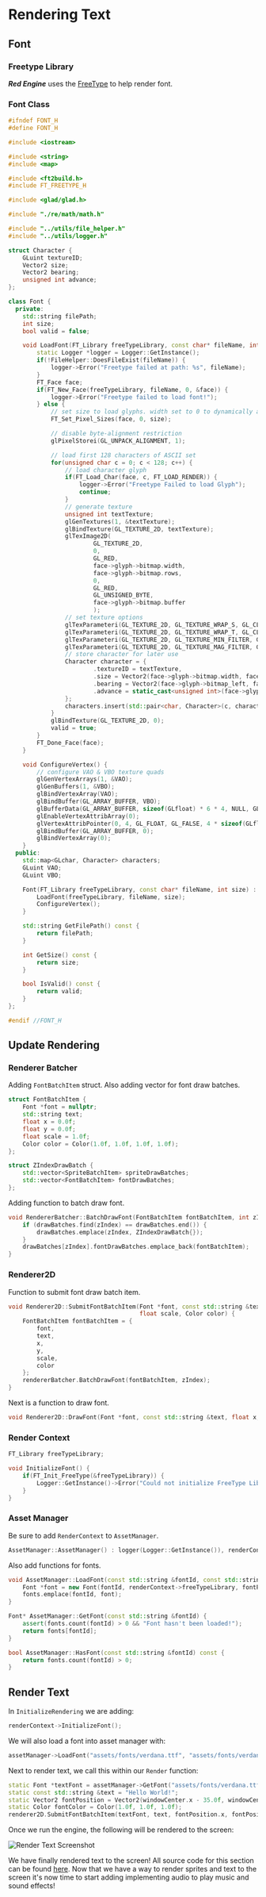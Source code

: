# Rendering Text

## Font

### Freetype Library

***Red Engine*** uses the [FreeType](https://freetype.org/) to help render font.

### Font Class

```c++
#ifndef FONT_H
#define FONT_H

#include <iostream>

#include <string>
#include <map>

#include <ft2build.h>
#include FT_FREETYPE_H

#include <glad/glad.h>

#include "./re/math/math.h"

#include "../utils/file_helper.h"
#include "../utils/logger.h"

struct Character {
    GLuint textureID;
    Vector2 size;
    Vector2 bearing;
    unsigned int advance;
};

class Font {
  private:
    std::string filePath;
    int size;
    bool valid = false;

    void LoadFont(FT_Library freeTypeLibrary, const char* fileName, int size) {
        static Logger *logger = Logger::GetInstance();
        if(!FileHelper::DoesFileExist(fileName)) {
            logger->Error("Freetype failed at path: %s", fileName);
        }
        FT_Face face;
        if(FT_New_Face(freeTypeLibrary, fileName, 0, &face)) {
            logger->Error("Freetype failed to load font!");
        } else {
            // set size to load glyphs. width set to 0 to dynamically adjust
            FT_Set_Pixel_Sizes(face, 0, size);

            // disable byte-alignment restriction
            glPixelStorei(GL_UNPACK_ALIGNMENT, 1);

            // load first 128 characters of ASCII set
            for(unsigned char c = 0; c < 128; c++) {
                // load character glyph
                if(FT_Load_Char(face, c, FT_LOAD_RENDER)) {
                    logger->Error("Freetype Failed to load Glyph");
                    continue;
                }
                // generate texture
                unsigned int textTexture;
                glGenTextures(1, &textTexture);
                glBindTexture(GL_TEXTURE_2D, textTexture);
                glTexImage2D(
                        GL_TEXTURE_2D,
                        0,
                        GL_RED,
                        face->glyph->bitmap.width,
                        face->glyph->bitmap.rows,
                        0,
                        GL_RED,
                        GL_UNSIGNED_BYTE,
                        face->glyph->bitmap.buffer
                        );
                // set texture options
                glTexParameteri(GL_TEXTURE_2D, GL_TEXTURE_WRAP_S, GL_CLAMP_TO_EDGE);
                glTexParameteri(GL_TEXTURE_2D, GL_TEXTURE_WRAP_T, GL_CLAMP_TO_EDGE);
                glTexParameteri(GL_TEXTURE_2D, GL_TEXTURE_MIN_FILTER, GL_LINEAR);
                glTexParameteri(GL_TEXTURE_2D, GL_TEXTURE_MAG_FILTER, GL_LINEAR);
                // store character for later use
                Character character = {
                        .textureID = textTexture,
                        .size = Vector2(face->glyph->bitmap.width, face->glyph->bitmap.rows),
                        .bearing = Vector2(face->glyph->bitmap_left, face->glyph->bitmap_top),
                        .advance = static_cast<unsigned int>(face->glyph->advance.x)
                };
                characters.insert(std::pair<char, Character>(c, character));
            }
            glBindTexture(GL_TEXTURE_2D, 0);
            valid = true;
        }
        FT_Done_Face(face);
    }

    void ConfigureVertex() {
        // configure VAO & VBO texture quads
        glGenVertexArrays(1, &VAO);
        glGenBuffers(1, &VBO);
        glBindVertexArray(VAO);
        glBindBuffer(GL_ARRAY_BUFFER, VBO);
        glBufferData(GL_ARRAY_BUFFER, sizeof(GLfloat) * 6 * 4, NULL, GL_DYNAMIC_DRAW);
        glEnableVertexAttribArray(0);
        glVertexAttribPointer(0, 4, GL_FLOAT, GL_FALSE, 4 * sizeof(GLfloat), nullptr);
        glBindBuffer(GL_ARRAY_BUFFER, 0);
        glBindVertexArray(0);
    }
  public:
    std::map<GLchar, Character> characters;
    GLuint VAO;
    GLuint VBO;

    Font(FT_Library freeTypeLibrary, const char* fileName, int size) : filePath(std::string(fileName)), size(size) {
        LoadFont(freeTypeLibrary, fileName, size);
        ConfigureVertex();
    }

    std::string GetFilePath() const {
        return filePath;
    }

    int GetSize() const {
        return size;
    }

    bool IsValid() const {
        return valid;
    }
};

#endif //FONT_H
```

## Update Rendering

### Renderer Batcher

Adding `FontBatchItem` struct.  Also adding vector for font draw batches.

```c++
struct FontBatchItem {
    Font *font = nullptr;
    std::string text;
    float x = 0.0f;
    float y = 0.0f;
    float scale = 1.0f;
    Color color = Color(1.0f, 1.0f, 1.0f, 1.0f);
};

struct ZIndexDrawBatch {
    std::vector<SpriteBatchItem> spriteDrawBatches;
    std::vector<FontBatchItem> fontDrawBatches;
};
```

Adding function to batch draw font.

```c++
void RendererBatcher::BatchDrawFont(FontBatchItem fontBatchItem, int zIndex) {
    if (drawBatches.find(zIndex) == drawBatches.end()) {
        drawBatches.emplace(zIndex, ZIndexDrawBatch{});
    }
    drawBatches[zIndex].fontDrawBatches.emplace_back(fontBatchItem);
}
```

### Renderer2D

Function to submit font draw batch item.

```c++
void Renderer2D::SubmitFontBatchItem(Font *font, const std::string &text, float x, float y, int zIndex,
                                     float scale, Color color) {
    FontBatchItem fontBatchItem = {
        font,
        text,
        x,
        y,
        scale,
        color
    };
    rendererBatcher.BatchDrawFont(fontBatchItem, zIndex);
}
```

Next is a function to draw font.

```c++
void Renderer2D::DrawFont(Font *font, const std::string &text, float x, float y, float scale, Color color) {}
```

### Render Context

```c++
FT_Library freeTypeLibrary;

void InitializeFont() {
    if(FT_Init_FreeType(&freeTypeLibrary)) {
        Logger::GetInstance()->Error("Could not initialize FreeType Library!");
    }
}
```

### Asset Manager

Be sure to add `RenderContext` to `AssetManager`.

```c++
AssetManager::AssetManager() : logger(Logger::GetInstance()), renderContext(RenderContext::GetInstance()) {}
```

Also add functions for fonts.

```c++
void AssetManager::LoadFont(const std::string &fontId, const std::string &fontPath, int size) {
    Font *font = new Font(fontId, renderContext->freeTypeLibrary, fontPath.c_str(), size);
    fonts.emplace(fontId, font);
}

Font* AssetManager::GetFont(const std::string &fontId) {
    assert(fonts.count(fontId) > 0 && "Font hasn't been loaded!");
    return fonts[fontId];
}

bool AssetManager::HasFont(const std::string &fontId) const {
    return fonts.count(fontId) > 0;
}
```

## Render Text

In `InitializeRendering` we are adding:

```c++
renderContext->InitializeFont();
```

We will also load a font into asset manager with:

```c++
assetManager->LoadFont("assets/fonts/verdana.ttf", "assets/fonts/verdana.ttf", 20);
```

Next to render text, we call this within our `Render` function:

```c++
static Font *textFont = assetManager->GetFont("assets/fonts/verdana.ttf");
static const std::string &text = "Hello World!";
static Vector2 fontPosition = Vector2(windowCenter.x - 35.0f, windowCenter.y - 20.0f);
static Color fontColor = Color(1.0f, 1.0f, 1.0f);
renderer2D.SubmitFontBatchItem(textFont, text, fontPosition.x, fontPosition.y, 0, 1.0f, fontColor);
```

Once we run the engine, the following will be rendered to the screen:

![Render Text Screenshot](https://github.com/Chukobyte/learn-engine-dev/blob/main/assets/images/screenshots/led_3_1.PNG?raw=true)

We have finally rendered text to the screen!  All source code for this section can be found [here](https://github.com/Chukobyte/learn-engine-dev/tree/main/src/3.opengl_rendering/3.1.rendering_text).  Now that we have a way to render sprites and text to the screen it's now time to start adding implementing audio to play music and sound effects!
